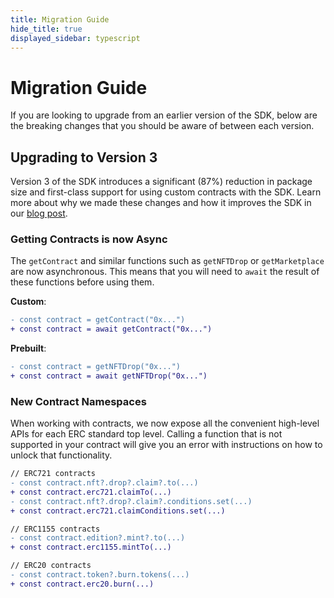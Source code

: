 ```yaml
---
title: Migration Guide
hide_title: true
displayed_sidebar: typescript
---
```


# Migration Guide

If you are looking to upgrade from an earlier version of the SDK, below are the breaking changes that you should be aware of between each version.

## Upgrading to Version 3

Version 3 of the SDK introduces a significant (87%) reduction in package size and first-class support for using custom contracts with the SDK. Learn more about why we made these changes and how it improves the SDK in our [blog post](https://blog.web3sdk.io/sdk-major-update/).

### Getting Contracts is now Async

The `getContract` and similar functions such as `getNFTDrop` or `getMarketplace` are now asynchronous. This means that you will need to `await` the result of these functions before using them.

**Custom**:

```diff
- const contract = getContract("0x...")
+ const contract = await getContract("0x...")
```

**Prebuilt**:

```diff
- const contract = getNFTDrop("0x...")
+ const contract = await getNFTDrop("0x...")
```

### New Contract Namespaces

When working with contracts, we now expose all the convenient high-level APIs for each ERC standard top level.
Calling a function that is not supported in your contract will give you an error with instructions on how to unlock that functionality.

```diff
// ERC721 contracts
- const contract.nft?.drop?.claim?.to(...)
+ const contract.erc721.claimTo(...)
- const contract.nft?.drop?.claim?.conditions.set(...)
+ const contract.erc721.claimConditions.set(...)

// ERC1155 contracts
- const contract.edition?.mint?.to(...)
+ const contract.erc1155.mintTo(...)

// ERC20 contracts
- const contract.token?.burn.tokens(...)
+ const contract.erc20.burn(...)
```
